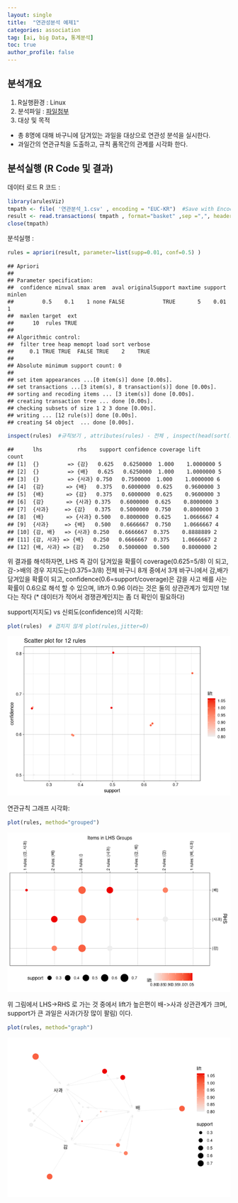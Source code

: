 ```yaml
---
layout: single
title:  "연관성분석 예제1"
categories: association
tag: [ai, big Data, 통계분석]
toc: true
author_profile: false
---
```

## 분석개요

1.  R실행환경 : Linux
2.  분석파일 : [파일첨부](../../images/2022-03-15-association-ex1/연관분석_1.csv)
3.  대상 및 목적

-   총 8명에 대해 바구니에 담겨있는 과일을 대상으로 연관성 분석을
    실시한다.
-   과일간의 연관규칙을 도출하고, 규칙 품목간의 관계를 시각화 한다.

## 분석실행 (R Code 및 결과)

데이터 로드 R 코드 :

``` r
library(arulesViz)
tmpath <- file( '연관분석_1.csv' , encoding = "EUC-KR")  #Save with Encoding... 세팅은 ECU-KR 로 되어 있어야 함
result <- read.transactions( tmpath , format="basket" ,sep =",", header=F)
close(tmpath)
```

분석실행 :

``` r
rules = apriori(result, parameter=list(supp=0.01, conf=0.5) )
```

    ## Apriori
    ## 
    ## Parameter specification:
    ##  confidence minval smax arem  aval originalSupport maxtime support minlen
    ##         0.5    0.1    1 none FALSE            TRUE       5    0.01      1
    ##  maxlen target  ext
    ##      10  rules TRUE
    ## 
    ## Algorithmic control:
    ##  filter tree heap memopt load sort verbose
    ##     0.1 TRUE TRUE  FALSE TRUE    2    TRUE
    ## 
    ## Absolute minimum support count: 0 
    ## 
    ## set item appearances ...[0 item(s)] done [0.00s].
    ## set transactions ...[3 item(s), 8 transaction(s)] done [0.00s].
    ## sorting and recoding items ... [3 item(s)] done [0.00s].
    ## creating transaction tree ... done [0.00s].
    ## checking subsets of size 1 2 3 done [0.00s].
    ## writing ... [12 rule(s)] done [0.00s].
    ## creating S4 object  ... done [0.00s].

``` r
inspect(rules)  #규칙보기 , attributes(rules) - 전체 , inspect(head(sort(rules,by="lift"))) - lift(향상도) 상위 6개의 향상도 내림차순 정렬
```

    ##      lhs           rhs    support confidence coverage lift      count
    ## [1]  {}         => {감}   0.625   0.6250000  1.000    1.0000000 5    
    ## [2]  {}         => {배}   0.625   0.6250000  1.000    1.0000000 5    
    ## [3]  {}         => {사과} 0.750   0.7500000  1.000    1.0000000 6    
    ## [4]  {감}       => {배}   0.375   0.6000000  0.625    0.9600000 3    
    ## [5]  {배}       => {감}   0.375   0.6000000  0.625    0.9600000 3    
    ## [6]  {감}       => {사과} 0.375   0.6000000  0.625    0.8000000 3    
    ## [7]  {사과}     => {감}   0.375   0.5000000  0.750    0.8000000 3    
    ## [8]  {배}       => {사과} 0.500   0.8000000  0.625    1.0666667 4    
    ## [9]  {사과}     => {배}   0.500   0.6666667  0.750    1.0666667 4    
    ## [10] {감, 배}   => {사과} 0.250   0.6666667  0.375    0.8888889 2    
    ## [11] {감, 사과} => {배}   0.250   0.6666667  0.375    1.0666667 2    
    ## [12] {배, 사과} => {감}   0.250   0.5000000  0.500    0.8000000 2

위 결과를 해석하자면, LHS 즉 감이 담겨있을 확률이 coverage(0.625=5/8) 이
되고, 감-\>배의 경우 지지도는(0.375=3/8) 전체 바구니 8개 중에서 3개
바구니에서 감,배가 담겨있을 확률이 되고,
confidence(0.6=support/coverage)은 감을 사고 배를 사는 확률이 0.6으로
해석 할 수 있으며, lift가 0.96 이라는 것은 둘의 상관관계가 있지만
1보다는 작다 (\* 데이터가 적어서 경쟁관계인지는 좀 더 확인이 필요하다)

support(지지도) vs 신뢰도(confidence)의 시각화:

``` r
plot(rules)  # 겹치지 않게 plot(rules,jitter=0)
```

![](../../images/2022-03-15-association-ex1/unnamed-chunk-3-1.png)<!-- -->

연관규칙 그래프 시각화:

``` r
plot(rules, method="grouped")
```

![](../../images/2022-03-15-association-ex1/unnamed-chunk-4-1.png)<!-- --> 

위 그림에서 LHS-\>RHS 로 가는 것 중에서 lift가 높은편이 배-\>사과
상관관계가 크며, support가 큰 과일은 사과(가장 많이 팔림) 이다.

``` r
plot(rules, method="graph")
```

![](../../images/2022-03-15-association-ex1/unnamed-chunk-5-1.png)<!-- -->
